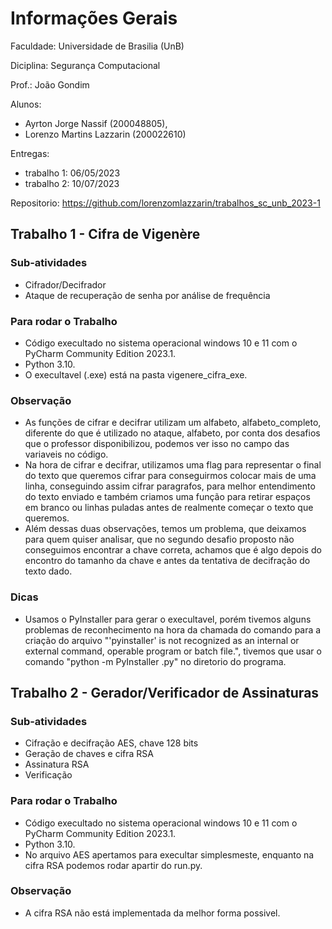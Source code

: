 # Informações Gerais

Faculdade: Universidade de Brasilia (UnB)

Diciplina: Segurança Computacional

Prof.: João Gondim

Alunos: 
* Ayrton Jorge Nassif (200048805),
* Lorenzo Martins Lazzarin (200022610)

Entregas:
* trabalho 1: 06/05/2023
* trabalho 2: 10/07/2023

Repositorio: https://github.com/lorenzomlazzarin/trabalhos_sc_unb_2023-1

## Trabalho 1 - Cifra de Vigenère

### Sub-atividades

* Cifrador/Decifrador
* Ataque de recuperação de senha por análise de frequência

### Para rodar o Trabalho

* Código execultado no sistema operacional windows 10 e 11 com o PyCharm Community Edition 2023.1.
* Python 3.10.
* O execultavel (.exe) está na pasta vigenere_cifra_exe.

### Observação

* As funções de cifrar e decifrar utilizam um alfabeto, alfabeto_completo, diferente do que é utilizado no ataque, alfabeto, por conta dos desafios que o professor disponibilizou, podemos ver isso no campo das variaveis no código.
* Na hora de cifrar e decifrar, utilizamos uma flag para representar o final do texto que queremos cifrar para conseguirmos colocar mais de uma linha, conseguindo assim cifrar paragrafos, para melhor entendimento do texto enviado e também criamos uma função para retirar espaços em branco ou linhas puladas antes de realmente começar o texto que queremos.
* Além dessas duas observações, temos um problema, que deixamos para quem quiser analisar, que no segundo desafio proposto não conseguimos encontrar a chave correta, achamos que é algo depois do encontro do tamanho da chave e antes da tentativa de decifração do texto dado.

### Dicas

* Usamos o PyInstaller para gerar o execultavel, porém tivemos alguns problemas de reconhecimento na hora da chamada do comando para a criação do arquivo "'pyinstaller' is not recognized as an internal or external command, operable program or batch file.", tivemos que usar o comando "python -m PyInstaller <nome do exe>.py" no diretorio do programa.

## Trabalho 2 - Gerador/Verificador de Assinaturas

### Sub-atividades

* Cifração e decifração AES, chave 128 bits
* Geração de chaves e cifra RSA
* Assinatura RSA
* Verificação

### Para rodar o Trabalho

* Código execultado no sistema operacional windows 10 e 11 com o PyCharm Community Edition 2023.1.
* Python 3.10.
* No arquivo AES apertamos para execultar simplesmeste, enquanto na cifra RSA podemos rodar apartir do run.py.

### Observação

* A cifra RSA não está implementada da melhor forma possivel.

